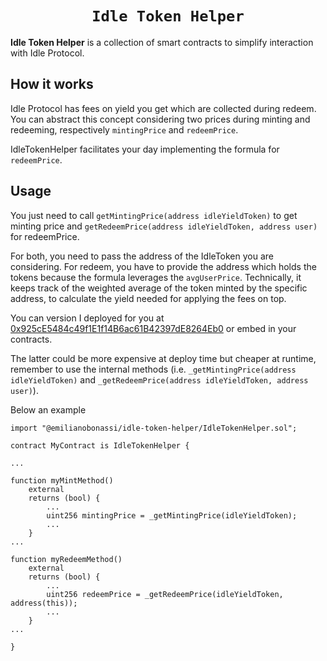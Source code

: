 <h1 align=center><code>Idle Token Helper</code></h1>

**Idle Token Helper** is a collection of smart contracts to simplify interaction with Idle Protocol.

## How it works

Idle Protocol has fees on yield you get which are collected during redeem.
You can abstract this concept considering two prices during minting and redeeming, respectively `mintingPrice` and `redeemPrice`.

IdleTokenHelper facilitates your day implementing the formula for `redeemPrice`.

## Usage

You just need to call `getMintingPrice(address idleYieldToken)` to get minting price and `getRedeemPrice(address idleYieldToken, address user)` for redeemPrice.

For both, you need to pass the address of the IdleToken you are considering. For redeem, you have to provide the address which holds the tokens because the formula leverages the `avgUserPrice`. 
Technically, it keeps track of the weighted average of the token minted by the specific address, to calculate the yield needed for applying the fees on top.

You can version I deployed for you at [0x925cE5484c49f1E1f14B6ac61B42397dE8264Eb0](https://etherscan.io/address/0x925cE5484c49f1E1f14B6ac61B42397dE8264Eb0) or embed in your contracts. 

The latter could be more expensive at deploy time but cheaper at runtime, remember to use the internal methods (i.e. `_getMintingPrice(address idleYieldToken)` and `_getRedeemPrice(address idleYieldToken, address user)`).

Below an example

```
import "@emilianobonassi/idle-token-helper/IdleTokenHelper.sol";

contract MyContract is IdleTokenHelper {

...

function myMintMethod()
    external
    returns (bool) {
        ...
        uint256 mintingPrice = _getMintingPrice(idleYieldToken);
        ...
    }
...

function myRedeemMethod()
    external
    returns (bool) {
        ...
        uint256 redeemPrice = _getRedeemPrice(idleYieldToken, address(this));
        ...
    }
...

}
```
